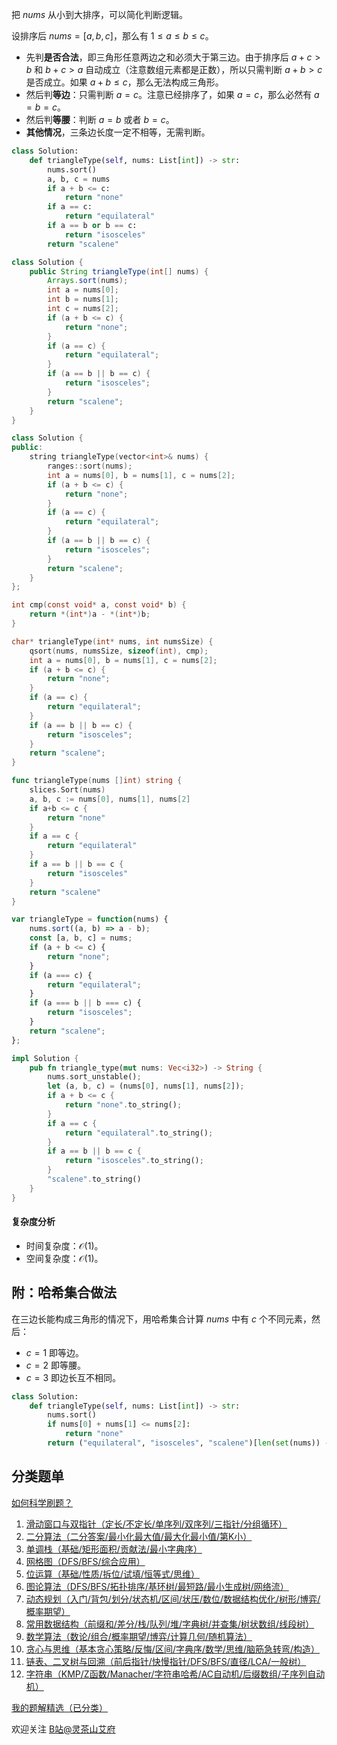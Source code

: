 把 $\textit{nums}$ 从小到大排序，可以简化判断逻辑。

设排序后 $\textit{nums}=[a,b,c]$，那么有 $1\le a\le b\le c$。

- 先判**是否合法**，即三角形任意两边之和必须大于第三边。由于排序后 $a+c > b$ 和 $b+c>a$ 自动成立（注意数组元素都是正数），所以只需判断 $a+b > c$ 是否成立。如果 $a+b\le c$，那么无法构成三角形。
- 然后判**等边**：只需判断 $a=c$。注意已经排序了，如果 $a=c$，那么必然有 $a=b=c$。
- 然后判**等腰**：判断 $a=b$ 或者 $b=c$。
- **其他情况**，三条边长度一定不相等，无需判断。

```py [sol-Python3]
class Solution:
    def triangleType(self, nums: List[int]) -> str:
        nums.sort()
        a, b, c = nums
        if a + b <= c:
            return "none"
        if a == c:
            return "equilateral"
        if a == b or b == c:
            return "isosceles"
        return "scalene"
```

```java [sol-Java]
class Solution {
    public String triangleType(int[] nums) {
        Arrays.sort(nums);
        int a = nums[0];
        int b = nums[1];
        int c = nums[2];
        if (a + b <= c) {
            return "none";
        }
        if (a == c) {
            return "equilateral";
        }
        if (a == b || b == c) {
            return "isosceles";
        }
        return "scalene";
    }
}
```

```cpp [sol-C++]
class Solution {
public:
    string triangleType(vector<int>& nums) {
        ranges::sort(nums);
        int a = nums[0], b = nums[1], c = nums[2];
        if (a + b <= c) {
            return "none";
        }
        if (a == c) {
            return "equilateral";
        }
        if (a == b || b == c) {
            return "isosceles";
        }
        return "scalene";
    }
};
```

```c [sol-C]
int cmp(const void* a, const void* b) {
    return *(int*)a - *(int*)b;
}

char* triangleType(int* nums, int numsSize) {
    qsort(nums, numsSize, sizeof(int), cmp);
    int a = nums[0], b = nums[1], c = nums[2];
    if (a + b <= c) {
        return "none";
    }
    if (a == c) {
        return "equilateral";
    }
    if (a == b || b == c) {
        return "isosceles";
    }
    return "scalene";
}
```

```go [sol-Go]
func triangleType(nums []int) string {
	slices.Sort(nums)
	a, b, c := nums[0], nums[1], nums[2]
	if a+b <= c {
		return "none"
	}
	if a == c {
		return "equilateral"
	}
	if a == b || b == c {
		return "isosceles"
	}
	return "scalene"
}
```

```js [sol-JavaScript]
var triangleType = function(nums) {
    nums.sort((a, b) => a - b);
    const [a, b, c] = nums;
    if (a + b <= c) {
        return "none";
    }
    if (a === c) {
        return "equilateral";
    }
    if (a === b || b === c) {
        return "isosceles";
    }
    return "scalene";
};
```

```rust [sol-Rust]
impl Solution {
    pub fn triangle_type(mut nums: Vec<i32>) -> String {
        nums.sort_unstable();
        let (a, b, c) = (nums[0], nums[1], nums[2]);
        if a + b <= c {
            return "none".to_string();
        }
        if a == c {
            return "equilateral".to_string();
        }
        if a == b || b == c {
            return "isosceles".to_string();
        }
        "scalene".to_string()
    }
}
```

#### 复杂度分析

- 时间复杂度：$\mathcal{O}(1)$。
- 空间复杂度：$\mathcal{O}(1)$。

## 附：哈希集合做法

在三边长能构成三角形的情况下，用哈希集合计算 $\textit{nums}$ 中有 $c$ 个不同元素，然后：

- $c=1$ 即等边。
- $c=2$ 即等腰。
- $c=3$ 即边长互不相同。

```py
class Solution:
    def triangleType(self, nums: List[int]) -> str:
        nums.sort()
        if nums[0] + nums[1] <= nums[2]:
            return "none"
        return ("equilateral", "isosceles", "scalene")[len(set(nums)) - 1]
```

## 分类题单

[如何科学刷题？](https://leetcode.cn/circle/discuss/RvFUtj/)

1. [滑动窗口与双指针（定长/不定长/单序列/双序列/三指针/分组循环）](https://leetcode.cn/circle/discuss/0viNMK/)
2. [二分算法（二分答案/最小化最大值/最大化最小值/第K小）](https://leetcode.cn/circle/discuss/SqopEo/)
3. [单调栈（基础/矩形面积/贡献法/最小字典序）](https://leetcode.cn/circle/discuss/9oZFK9/)
4. [网格图（DFS/BFS/综合应用）](https://leetcode.cn/circle/discuss/YiXPXW/)
5. [位运算（基础/性质/拆位/试填/恒等式/思维）](https://leetcode.cn/circle/discuss/dHn9Vk/)
6. [图论算法（DFS/BFS/拓扑排序/基环树/最短路/最小生成树/网络流）](https://leetcode.cn/circle/discuss/01LUak/)
7. [动态规划（入门/背包/划分/状态机/区间/状压/数位/数据结构优化/树形/博弈/概率期望）](https://leetcode.cn/circle/discuss/tXLS3i/)
8. [常用数据结构（前缀和/差分/栈/队列/堆/字典树/并查集/树状数组/线段树）](https://leetcode.cn/circle/discuss/mOr1u6/)
9. [数学算法（数论/组合/概率期望/博弈/计算几何/随机算法）](https://leetcode.cn/circle/discuss/IYT3ss/)
10. [贪心与思维（基本贪心策略/反悔/区间/字典序/数学/思维/脑筋急转弯/构造）](https://leetcode.cn/circle/discuss/g6KTKL/)
11. [链表、二叉树与回溯（前后指针/快慢指针/DFS/BFS/直径/LCA/一般树）](https://leetcode.cn/circle/discuss/K0n2gO/)
12. [字符串（KMP/Z函数/Manacher/字符串哈希/AC自动机/后缀数组/子序列自动机）](https://leetcode.cn/circle/discuss/SJFwQI/)

[我的题解精选（已分类）](https://github.com/EndlessCheng/codeforces-go/blob/master/leetcode/SOLUTIONS.md)

欢迎关注 [B站@灵茶山艾府](https://space.bilibili.com/206214)
